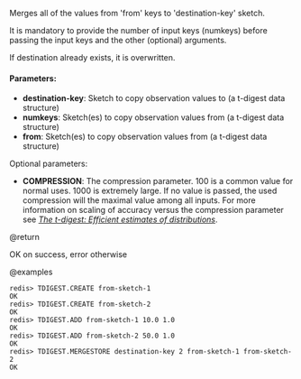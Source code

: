 Merges all of the values from 'from' keys to 'destination-key' sketch.

It is mandatory to provide the number of input keys (numkeys) before passing the input keys and the other (optional) arguments.

If destination already exists, it is overwritten.

#### Parameters:

* **destination-key**: Sketch to copy observation values to (a t-digest data structure)
* **numkeys**: Sketch(es) to copy observation values from (a t-digest data structure)
* **from**: Sketch(es) to copy observation values from (a t-digest data structure)


Optional parameters:

* **COMPRESSION**: The compression parameter. 100 is a common value for normal uses. 1000 is extremely large.
If no value is passed, the used compression will the maximal value among all inputs.
For more information on scaling of accuracy versus the compression parameter see [_The t-digest: Efficient estimates of distributions_](https://www.sciencedirect.com/science/article/pii/S2665963820300403).

@return

OK on success, error otherwise

@examples

```
redis> TDIGEST.CREATE from-sketch-1
OK
redis> TDIGEST.CREATE from-sketch-2
OK
redis> TDIGEST.ADD from-sketch-1 10.0 1.0
OK
redis> TDIGEST.ADD from-sketch-2 50.0 1.0
OK
redis> TDIGEST.MERGESTORE destination-key 2 from-sketch-1 from-sketch-2
OK
```
